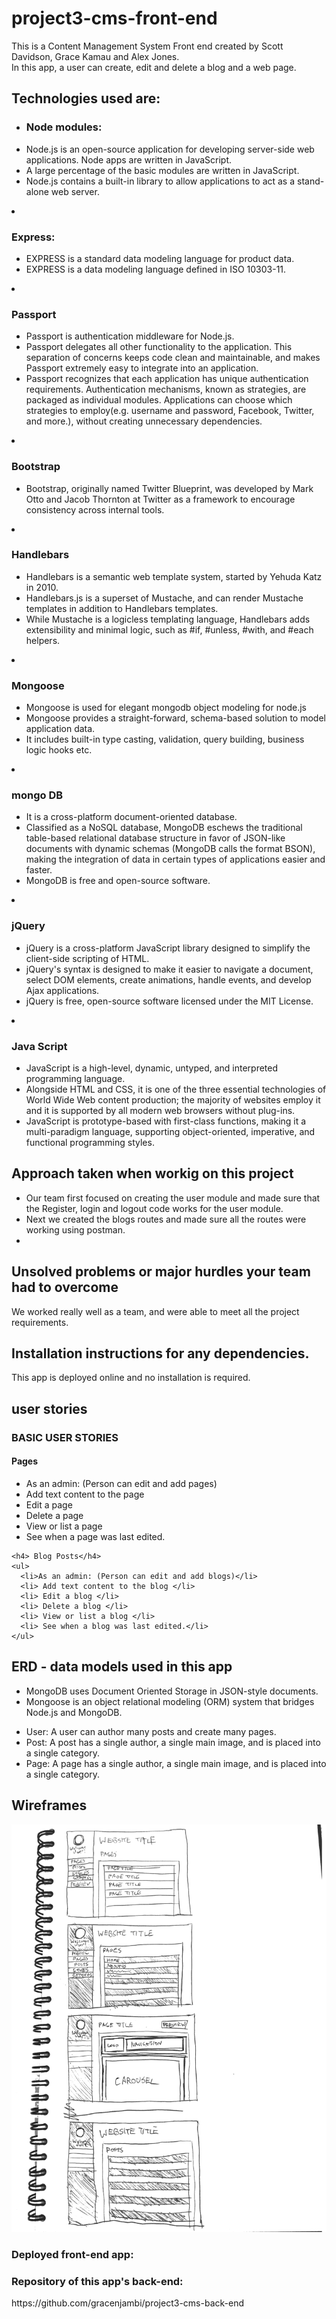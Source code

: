 # project3-cms-front-end
<p>This is a Content Management System Front end created by Scott Davidson, Grace Kamau and Alex Jones.
  <br>
  In this app, a user can create, edit and delete a blog and a web page.
</p>

<h2>Technologies used are:</h2>
<ul>
  <li> <h3> Node modules:</h3>
      <li> Node.js is an open-source application for developing server-side web applications. Node apps are written in JavaScript. </li>
      <li>A large percentage of the basic modules are written in JavaScript. </li>
      <li>Node.js contains a built-in library to allow applications to act as a stand-alone web server. </li>
    </ul>
  </li>

<li> <h3> Express: </h3>
  <ul>
    <li>EXPRESS is a standard data modeling language for product data.</li>
    <li>EXPRESS is a data modeling language defined in ISO 10303-11. </li>
  </ul>
</li>

<li> <h3> Passport </h3>
  <ul>
    <li>Passport is authentication middleware for Node.js.  </li>
    <li>Passport delegates all other functionality to the application. This separation of concerns keeps code clean and maintainable, and makes Passport extremely easy to integrate into an application. </li>
    <li>Passport recognizes that each application has unique authentication requirements. Authentication mechanisms, known as strategies, are packaged as individual modules. Applications can choose which strategies to employ(e.g. username and password, Facebook, Twitter, and more.), without creating unnecessary dependencies. </li>
  </ul>
</li>

<li> <h3> Bootstrap </h3>
  <ul>
    <li>Bootstrap, originally named Twitter Blueprint, was developed by Mark Otto and Jacob Thornton at Twitter as a framework to encourage consistency across internal tools.</li>
  </ul>

</li>

<li> <h3> Handlebars </h3>
  <ul>
    <li>Handlebars is a semantic web template system, started by Yehuda Katz in 2010.</li>
    <li>Handlebars.js is a superset of Mustache, and can render Mustache templates in addition to Handlebars templates.</li>
    <li>While Mustache is a logicless templating language, Handlebars adds extensibility and minimal logic, such as #if, #unless, #with, and #each helpers.</li>
  </ul>
</li>

<li> <h3> Mongoose </h3>
  <ul>
    <li>Mongoose is used for elegant mongodb object modeling for node.js </li>
    <li>Mongoose provides a straight-forward, schema-based solution to model application data.</li>
    <li>It includes built-in type casting, validation, query building, business logic hooks etc. </li>
  </ul>
</li>

<li> <h3>mongo DB</h3>
  <ul>
    <li>It is a cross-platform document-oriented database.</li>
    <li>Classified as a NoSQL database, MongoDB eschews the traditional table-based relational database structure in favor of JSON-like documents with dynamic schemas (MongoDB calls the format BSON), making the integration of data in certain types of applications easier and faster. </li>
    <li>MongoDB is free and open-source software. </li>
  </ul>
</li>

<li> <h3> jQuery</h3>
  <ul>
    <li>jQuery is a cross-platform JavaScript library designed to simplify the client-side scripting of HTML. </li>
    <li>jQuery's syntax is designed to make it easier to navigate a document, select DOM elements, create animations, handle events, and develop Ajax applications. </li>
    <li> jQuery is free, open-source software licensed under the MIT License.</li>
  </ul>
</li>

<li> <h3>Java Script</h3>
  <ul>
    <li>JavaScript is a high-level, dynamic, untyped, and interpreted programming language.</li>
    <li>Alongside HTML and CSS, it is one of the three essential technologies of World Wide Web content production; the majority of websites employ it and it is supported by all modern web browsers without plug-ins. </li>
    <li>JavaScript is prototype-based with first-class functions, making it a multi-paradigm language, supporting object-oriented, imperative, and functional programming styles.</li>
  </ul>
</li>
</ul>

<h2>Approach taken when workig on this project</h2>
<p>
  <ul>
    <li>Our team first focused on creating the user module and made sure that the Register, login and logout code works for the user module. </li>
    <li>Next we created the blogs routes and made sure all the routes were working using postman. </li>
    <li> </li>
  </ul>
</p>

<h2> Unsolved problems or major hurdles your team had to overcome </h2>
<p>We worked really well as a team, and were able to meet all the project requirements.</p>

<h2>Installation instructions for any dependencies.</h2>
<p> This app is deployed online and no installation is required.</p>

<h2> user stories</h2>
<p>
  <h3>BASIC USER STORIES</h3>
    <h4> Pages</h4>
    <ul>
      <li>As an admin: (Person can edit and add pages)</li>
      <li> Add text content to the page </li>
      <li> Edit a page </li>
      <li> Delete a page </li>
      <li> View or list a page </li>
      <li> See when a page was last edited.</li>
    </ul>

    <h4> Blog Posts</h4>
    <ul>
      <li>As an admin: (Person can edit and add blogs)</li>
      <li> Add text content to the blog </li>
      <li> Edit a blog </li>
      <li> Delete a blog </li>
      <li> View or list a blog </li>
      <li> See when a blog was last edited.</li>
    </ul>

</p>
<h2> ERD - data models used in this app</h2>
<p>
  <ul>
    <li>MongoDB uses Document Oriented Storage in JSON-style documents. </li>
    <li>Mongoose is an object relational modeling (ORM) system that bridges Node.js and MongoDB.  </li>
  </ul>
  <ul>
    <li>User: A user can author many posts and create many pages. </li>
    <li>Post: A post has a single author, a single main image, and is placed into a single category. </li>
    <li>Page: A page has a single author, a single main image, and is placed into a single category. </li>
  </ul>
</p>

<h2> Wireframes </h2>

![CMS Wireframe](Project_3_wireframes.png)

<p><h3>Deployed front-end app:</h3> </p>

<p><h3>Repository of this app's back-end:</h3> https://github.com/gracenjambi/project3-cms-back-end
</p>
